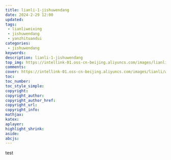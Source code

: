 ```yaml
---
title: lianli-1-jishuwendang
date: 2024-2-29 12:00
updated:
tags: 
 - lianliweixing
 - jishuwendang
 - yanzhituandui
categories: 
 - jishuwendang
keywords:
description: lianli-1-jishuwendang
top_img: https://intellink-01.oss-cn-beijing.aliyuncs.com/images/lianli/working.jpg
comments:
cover: https://intellink-01.oss-cn-beijing.aliyuncs.com/images/lianli/working.jpg
toc:
toc_number:
toc_style_simple:
copyright:
copyright_author:
copyright_author_href:
copyright_url:
copyright_info:
mathjax:
katex:
aplayer:
highlight_shrink:
aside:
abcjs:
---
```


test
